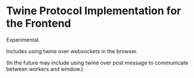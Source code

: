 # Twine Protocol Implementation for the Frontend

Experimental.

Includes using twine over websockets in the browser.

(In the future may include using twine over post message to communicate between workers and window.)